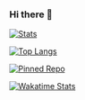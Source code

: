 ### Hi there 👋

[![Stats](https://github-readme-stats.vercel.app/api?username=Neilisop&show_icons=true&theme=discord_old_blurple)](https://github.com/Neilisop)

[![Top Langs](https://github-readme-stats.vercel.app/api/top-langs/?username=Neilisop&theme=discord_old_blurple)](https://github.com/Neilisop)

[![Pinned Repo](https://github-readme-stats.vercel.app/api/pin/?username=Neilisop&repo=Edith&theme=discord_old_blurple)](https://github.com/NeilDevelopment/Edith)

[![Wakatime Stats](https://github-readme-stats.vercel.app/api/wakatime?username=Neilisop&theme=discord_old_blurple)](https://github.com/Neilisop)

